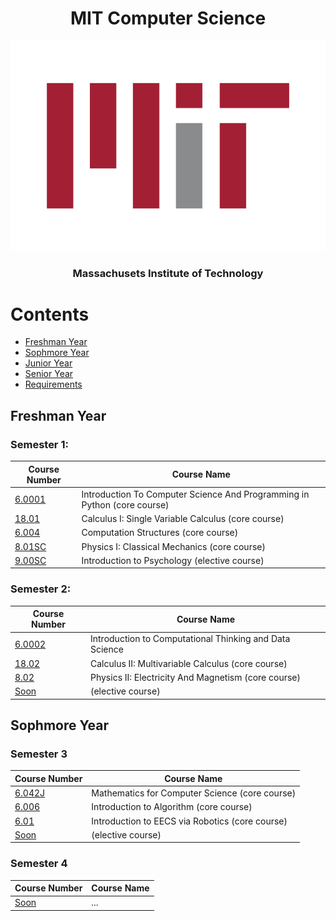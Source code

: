 <h1 align="center">MIT Computer Science</h1>

<p align="center">
    <img src="logo/mit-logo.svg" alt="Material Bread logo">
</p>
<h3 align="center">Massachusets Institute of Technology</h3>

# Contents

- [Freshman Year](https://github.com/shamsiddin-abbasov/MIT-Computer-Science-Roadmap#freshman-year)
- [Sophmore Year](https://github.com/shamsiddin-abbasov/MIT-Computer-Science-Roadmap#sophmore-year)
- [Junior Year](https://github.com/shamsiddin-abbasov/MIT-Computer-Science-Roadmap#junior-year)
- [Senior Year](https://github.com/shamsiddin-abbasov/MIT-Computer-Science-Roadmap#senior-year)
- [Requirements](https://github.com/shamsiddin-abbasov/MIT-Computer-Science-Roadmap#requirements)

## Freshman Year

### Semester 1:

| Course Number  | Course Name |
| ------------- | ------------- |
| [6.0001](https://ocw.mit.edu/courses/6-0001-introduction-to-computer-science-and-programming-in-python-fall-2016/) | Introduction To Computer Science And Programming in Python (core course) |
| [18.01](https://ocw.mit.edu/courses/18-01-calculus-i-single-variable-calculus-fall-2020/) | Calculus I: Single Variable Calculus (core course) |
| [6.004](https://ocw.mit.edu/courses/6-004-computation-structures-spring-2017/) | Computation Structures (core course) |
| [8.01SC](https://ocw.mit.edu/courses/8-01sc-classical-mechanics-fall-2016/) | Physics I: Classical Mechanics (core course) |
| [9.00SC](https://ocw.mit.edu/courses/9-00sc-introduction-to-psychology-fall-2011/) | Introduction to Psychology (elective course) |

### Semester 2:

| Course Number  | Course Name |
| ------------- | ------------- |
| [6.0002](https://ocw.mit.edu/courses/6-0002-introduction-to-computational-thinking-and-data-science-fall-2016/) | Introduction to Computational Thinking and Data Science |
| [18.02](https://ocw.mit.edu/courses/18-02-multivariable-calculus-fall-2007/) | Calculus II: Multivariable Calculus (core course) |
| [8.02](https://ocw.mit.edu/courses/8-02-physics-ii-electricity-and-magnetism-spring-2019/) | Physics II: Electricity And Magnetism (core course) |
| [Soon]() | (elective course) |

## Sophmore Year

### Semester 3

| Course Number  | Course Name |
| ------------- | ------------- |
| [6.042J](https://ocw.mit.edu/search/?q=Mathematics+for+Computer+Science) | Mathematics for Computer Science (core course) |
| [6.006](https://ocw.mit.edu/search/?q=introduction%20to%20algorithm) | Introduction to Algorithm (core course) |
| [6.01](https://ocw.mit.edu/search/?q=Introduction%20to%20EECS%20via%20Robotics) | Introduction to EECS via Robotics (core course) |
| [Soon]() | (elective course) |

### Semester 4

| Course Number  | Course Name |
| ------------- | ------------- |
| [Soon]() | ... |
